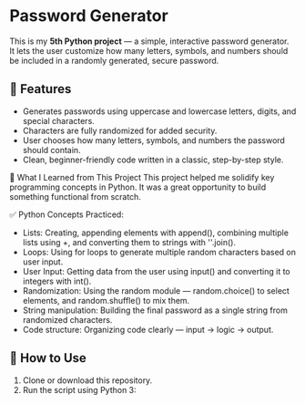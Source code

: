 # Password Generator

This is my **5th Python project** — a simple, interactive password generator.  
It lets the user customize how many letters, symbols, and numbers should be included in a randomly generated, secure password.

## 🔐 Features

- Generates passwords using uppercase and lowercase letters, digits, and special characters.
- Characters are fully randomized for added security.
- User chooses how many letters, symbols, and numbers the password should contain.
- Clean, beginner-friendly code written in a classic, step-by-step style.

🧠 What I Learned from This Project
This project helped me solidify key programming concepts in Python. It was a great opportunity to build something functional from scratch.

✅ Python Concepts Practiced:

- Lists: Creating, appending elements with append(), combining multiple lists using +, and converting them to strings with ''.join().
- Loops: Using for loops to generate multiple random characters based on user input.
- User Input: Getting data from the user using input() and converting it to integers with int().
- Randomization: Using the random module — random.choice() to select elements, and random.shuffle() to mix them.
- String manipulation: Building the final password as a single string from randomized characters.
- Code structure: Organizing code clearly — input → logic → output.
## 🚀 How to Use

1. Clone or download this repository.
2. Run the script using Python 3:
